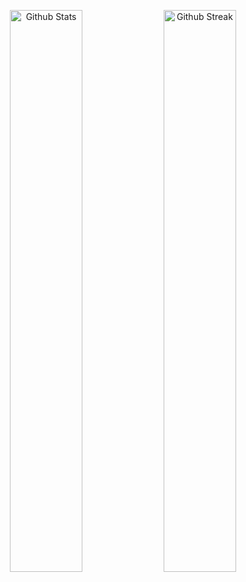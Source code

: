 <p align="center">
    <a href="https://github.com/nvkgbr"><img width="48%" alt="Github Stats" src="https://github-readme-stats.vercel.app/api?username=nvkgbr&count_private=true&theme=tokyonight&show_icons=true&hide_border=true"></a>
    <a href="https://github.com/nvkgbr"><img width="48%" alt="Github Streak" src="https://github-readme-streak-stats.herokuapp.com?user=nvkgbr&count_private=true&theme=tokyonight&hide_border=true"></a>
    
</p>

<!---
nvkgbr/nvkgbr is a ✨ special ✨ repository because its `README.md` (this file) appears on your GitHub profile.
You can click the Preview link to take a look at your changes.
--->
